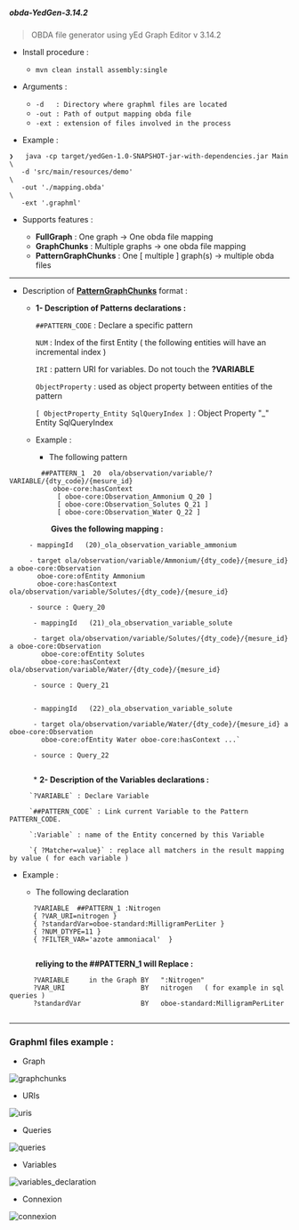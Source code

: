 <h5>obda-YedGen-3.14.2</h5>

 > OBDA file generator using yEd Graph Editor v 3.14.2

- Install procedure :

   - ` mvn clean install assembly:single `

- Arguments :
 
   - `-d   : Directory where graphml files are located `
   - `-out : Path of output mapping obda file `
   - `-ext : extension of files involved in the process `


- Example :

```
❯   java -cp target/yedGen-1.0-SNAPSHOT-jar-with-dependencies.jar Main  \
   -d 'src/main/resources/demo'                                         \
   -out './mapping.obda'                                                \
   -ext '.graphml'
```

- Supports features :

   - **FullGraph** : One graph -> One obda file mapping
   - **GraphChunks** : Multiple graphs -> one obda file mapping
   - **PatternGraphChunks** : One [ multiple ] graph(s) -> multiple obda files
 
----------------------------------------------------------------------------------

- Description of [**PatternGraphChunks**]( https://github.com/rac021/yedGen/blob/master/README.md#graphml-files-example-) format :

   *  **1- Description of Patterns declarations :**
   
      `##PATTERN_CODE` : Declare a specific pattern

      `NUM` : Index of the first Entity ( the following entities will have an incremental index )
      
      `IRI` : pattern URI for variables. Do not touch the **?VARIABLE**
      
      `ObjectProperty` : used as object property between entities of the pattern
      
      `[ ObjectProperty_Entity SqlQueryIndex ]` : Object Property "_" Entity SqlQueryIndex

   * Example :

      - The following pattern 
   
```
        ##PATTERN_1  20  ola/observation/variable/?VARIABLE/{dty_code}/{mesure_id} 
           oboe-core:hasContext 
            [ oboe-core:Observation_Ammonium Q_20 ] 
            [ oboe-core:Observation_Solutes Q_21 ] 
            [ oboe-core:Observation_Water Q_22 ]

```  

 &nbsp;&nbsp;&nbsp;&nbsp;&nbsp;&nbsp;&nbsp;&nbsp;
 &nbsp;&nbsp;&nbsp;&nbsp;&nbsp;&nbsp;&nbsp;&nbsp;&nbsp;
 **Gives the following mapping :**
         
 
 ```
      - mappingId	(20)_ola_observation_variable_ammonium 
      
      - target ola/observation/variable/Ammonium/{dty_code}/{mesure_id} a oboe-core:Observation 
        oboe-core:ofEntity Ammonium 
        oboe-core:hasContext ola/observation/variable/Solutes/{dty_code}/{mesure_id}
      
      - source : Query_20
```  

```  
      - mappingId	(21)_ola_observation_variable_solute
      
      - target ola/observation/variable/Solutes/{dty_code}/{mesure_id} a oboe-core:Observation
        oboe-core:ofEntity Solutes 
        oboe-core:hasContext ola/observation/variable/Water/{dty_code}/{mesure_id}
      
      - source : Query_21
   
```

```  
      - mappingId	(22)_ola_observation_variable_solute
      
      - target ola/observation/variable/Water/{dty_code}/{mesure_id} a oboe-core:Observation 
        oboe-core:ofEntity Water oboe-core:hasContext ...`
      
      - source : Query_22
   
```  
   
&nbsp;&nbsp;&nbsp;&nbsp;&nbsp;&nbsp; &nbsp;&nbsp;&nbsp; *  **2- Description of the Variables declarations :**
   
         `?VARIABLE` : Declare Variable 
   
         `##PATTERN_CODE` : Link current Variable to the Pattern PATTERN_CODE.
        
         `:Variable` : name of the Entity concerned by this Variable
         
         `{ ?Matcher=value}` : replace all matchers in the result mapping by value ( for each variable )
      

   * Example :
   
      - The following declaration 

```  
      ?VARIABLE  ##PATTERN_1 :Nitrogen 
      { ?VAR_URI=nitrogen } 
      { ?standardVar=oboe-standard:MilligramPerLiter } 
      { ?NUM_DTYPE=11 } 
      { ?FILTER_VAR='azote ammoniacal'  } 
      
```  


 &nbsp;&nbsp;&nbsp;&nbsp;&nbsp;&nbsp;&nbsp;&nbsp;
 &nbsp;&nbsp; **reliying to the ##PATTERN_1 will Replace :**

```  
      ?VARIABLE     in the Graph BY   ":Nitrogen"
      ?VAR_URI                   BY   nitrogen   ( for example in sql queries )
      ?standardVar               BY   oboe-standard:MilligramPerLiter
 
``` 
----------------------------------------------------------------------------------


### Graphml files example :
 
   - Graph

![graphchunks](https://cloud.githubusercontent.com/assets/7684497/17357917/617c5234-595f-11e6-8b72-5f0ee9615828.jpg)


   - URIs
 
![uris](https://cloud.githubusercontent.com/assets/7684497/17358066/27b5ed2a-5960-11e6-887f-3b2cb5641e4f.jpg)

   - Queries

![queries](https://cloud.githubusercontent.com/assets/7684497/17358127/8560d2fa-5960-11e6-84bb-dca580e70cb5.jpg)


   - Variables
 
![variables_declaration](https://cloud.githubusercontent.com/assets/7684497/17358262/470792ea-5961-11e6-9a60-fbf46de3d60c.jpg)

   - Connexion 

![connexion](https://cloud.githubusercontent.com/assets/7684497/17358431/4cb8b362-5962-11e6-9dce-3ccb9a59e9c4.jpg)
